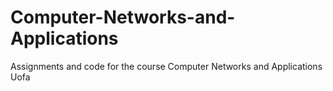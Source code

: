 # Computer-Networks-and-Applications
Assignments and code for the course Computer Networks and Applications Uofa 
